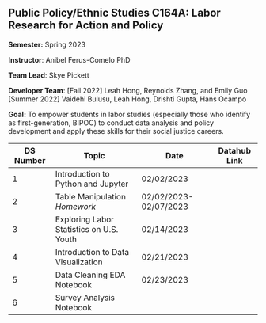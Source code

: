 ## Public Policy/Ethnic Studies C164A: Labor Research for Action and Policy

**Semester:** Spring 2023

**Instructor**: Anibel Ferus-Comelo PhD

**Team Lead**: Skye Pickett

**Developer Team**:
[Fall 2022] Leah Hong, Reynolds Zhang, and Emily Guo
[Summer 2022] Vaidehi Bulusu, Leah Hong, Drishti Gupta, Hans Ocampo

**Goal:** To empower students in labor studies (especially those who identify as first-generation, BIPOC) to conduct data analysis and policy development and apply these skills for their social justice careers.

|DS Number| Topic         | Date       | Datahub Link       |
|------|-----------------|------------|--------------------|
|1| Introduction to Python and Jupyter  |  02/02/2023|     |  | 
|2| Table Manipulation *Homework* | 02/02/2023-02/07/2023 |     |  | 
|3| Exploring Labor Statistics on U.S. Youth | 02/14/2023 |     |  | 
|4| Introduction to Data Visualization |02/21/2023  |     |  | 
|5| Data Cleaning EDA Notebook | 02/23/2023 |     |  | 
|6| Survey Analysis Notebook  |  |     |  | 



